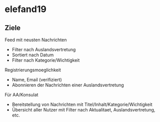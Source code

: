 # elefand19

## Ziele

Feed mit neusten Nachrichten
- Filter nach Auslandsvertretung
- Sortiert nach Datum
- Filter nach Kategorie/Wichtigkeit

Registrierungsmoeglichkeit
- Name, Email (verifiziert)
- Abonnieren der Nachrichten einer Auslandsvertretung

Für AA/Konsulat
- Bereitstellung von Nachrichten mit Titel/Inhalt/Kategorie/Wichtigkeit
- Übersicht aller Nutzer mit Filter nach Aktualitaet, Auslandsvertretung, etc.

